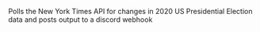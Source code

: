 Polls the New York Times API for changes in 2020 US Presidential Election data and posts output to a discord webhook
